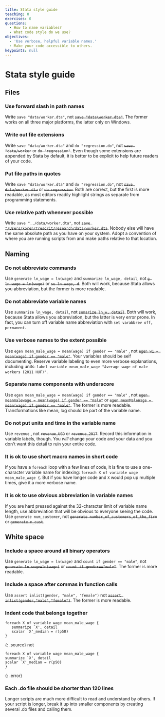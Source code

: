 ```yaml
---
title: Stata style guide
teaching: 0
exercises: 0
questions:
  - How to name variables?
  - What code style do we use?
objectives:
  - 'Use verbose, helpful variable names.'
  - Make your code accessible to others.
keypoints: null
---
```


# Stata style guide

## Files

### Use forward slash in path names

Write `save "data/worker.dta"`, not ~~`save "data\worker.dta"`~~. The former works on all three major platforms, the latter only on Windows.

### Write out file extensions

Write `save "data/worker.dta"` and `do "regression.do"`, not ~~`save "data/worker`~~ or ~~`do "regression"`~~. Even though some extensions are appended by Stata by default, it is better to be explicit to help future readers of your code.

### Put file paths in quotes

Write `save "data/worker.dta"` and `do "regression.do"`, not ~~`save data/worker.dta`~~ or ~~`do regression`~~. Both are correct, but the first is more readable, as most editors readily highlight strings as separate from programming statements. 

### Use relative path whenever possible

Write `save "../data/worker.dta"`, not ~~`save "/Users/koren/Tresorit/research/data/worker.dta`~~. Nobody else will have the same absolute path as you have on your system. Adopt a convention of where you are running scripts from and make paths relative to that location. 

## Naming

### Do not abbreviate commands

Use `generate ln_wage = ln(wage)` and `summarize ln_wage, detail`, not ~~`g ln_wage = ln(wage)`~~ or ~~`su ln_wage, d`~~. Both will work, because Stata allows you abbreviation, but the former is more readable. 

### Do not abbreviate variable names

Use `summarize ln_wage, detail`, not ~~`sumarize ln_w, detail`~~. Both will work, because Stata allows you abbreviation, but the latter is very error prone. In fact, you can turn off variable name abbreviation with `set varabbrev off, permanent`. 

### Use verbose names to the extent possible

Use `egen mean_male_wage = mean(wage) if gender == "male"` , not ~~`egen w1 = mean(wage) if gender == "male"`~~. Your variables should be self documenting. Reserve variable labeling to even more verbose explanations, including units: `label variable mean_male_wage "Average wage of male workers (2011 HUF)"`. 

### Separate name components with underscore

Use `egen mean_male_wage = mean(wage) if gender == "male"` , not ~~`egen meanmalewage = mean(wage) if gender == "male"`~~ or ~~`egen meanMaleWage = mean(wage) if gender == "male"`~~. The former is more readable. Transformations like mean, log should be part of the variable name. 

### Do not put units and time in the variable name

Use `revenue` , not ~~`revenue_USD`~~ or ~~`revenue_2017`~~. Record this information in variable labels, though. You _will_ change your code and your data and you don't want this detail to ruin your entire code. 

### It is ok to use short macro names in short code

If you have a `foreach` loop with a few lines of code, it is fine to use a one-character variable name for indexing: `foreach X of variable wage mean_male_wage {`. But if you have longer code and `X` would pop up multiple times, give it a more verbose name. 

### It is ok to use obvious abbreviation in variable names

If you are hard pressed against the 32-character limit of variable name length, use abbreviation that will be obvious to everyone seeing the code. Use `generate num_customer`, not ~~`generate number_of_customers_of_the_firm`~~ or ~~`generate n_cust`~~. 

## White space

### Include a space around all binary operators

Use `generate ln_wage = ln(wage)` and `count if gender == "male"`, not ~~`generate ln_wage=ln(wage)`~~ or ~~`count if gender=="male"`~~. The former is more readable. 

### Include a space after commas in function calls

Use `assert inlist(gender, "male", "female")` not ~~`assert inlist(gender,"male","female")`~~. The former is more readable. 

### Indent code that belongs together

```text
foreach X of variable wage mean_male_wage {
   summarize `X', detail    
   scalar `X'_median = r(p50)
}
```

{: .source} not

```text
foreach X of variable wage mean_male_wage {
summarize `X', detail    
scalar `X'_median = r(p50)
}
```

{: .error} 

### Each .do file should be shorter than 120 lines

Longer scripts are much more difficult to read and understand by others. If your script is longer, break it up into smaller components by creating several .do files and calling them. 
